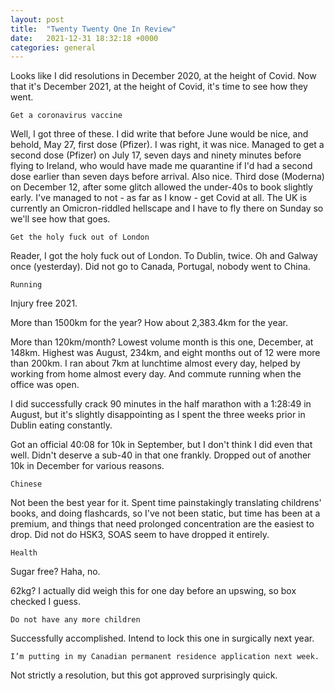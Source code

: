```yaml
---
layout: post
title:  "Twenty Twenty One In Review"
date:   2021-12-31 18:32:18 +0000
categories: general
---
```


Looks like I did resolutions in December 2020, at the height of Covid. Now that it's December 2021, at the height of Covid, it's time to see how they went.

`Get a coronavirus vaccine`

Well, I got three of these. I did write that before June would be nice, and behold, May 27, first dose (Pfizer). I was right, it was nice. Managed to get a second dose (Pfizer) on July 17, seven days and ninety minutes before flying to Ireland, who would have made me quarantine if I'd had a second dose earlier than seven days before arrival. Also nice. Third dose (Moderna) on December 12, after some glitch allowed the under-40s to book slightly early. I've managed to not - as far as I know - get Covid at all. The UK is currently an Omicron-riddled hellscape and I have to fly there on Sunday so we'll see how that goes.

`Get the holy fuck out of London`

Reader, I got the holy fuck out of London. To Dublin, twice. Oh and Galway once (yesterday). Did not go to Canada, Portugal, nobody went to China.

`Running`

Injury free 2021. 

More than 1500km for the year? How about 2,383.4km for the year.

More than 120km/month? Lowest volume month is this one, December, at 148km. Highest was August, 234km, and eight months out of 12 were more than 200km. I ran about 7km at lunchtime almost every day, helped by working from home almost every day. And commute running when the office was open. 

I did successfully crack 90 minutes in the half marathon with a 1:28:49 in August, but it's slightly disappointing as I spent the three weeks prior in Dublin eating constantly. 

Got an official 40:08 for 10k in September, but I don't think I did even that well. Didn't deserve a sub-40 in that one frankly. Dropped out of another 10k in December for various reasons.

`Chinese`

Not been the best year for it. Spent time painstakingly translating childrens' books, and doing flashcards, so I've not been static, but time has been at a premium, and things that need prolonged concentration are the easiest to drop. Did not do HSK3, SOAS seem to have dropped it entirely.

`Health`

Sugar free? Haha, no.

62kg? I actually did weigh this for one day before an upswing, so box checked I guess.

`Do not have any more children`

Successfully accomplished. Intend to lock this one in surgically next year. 

`I’m putting in my Canadian permanent residence application next week.`

Not strictly a resolution, but this got approved surprisingly quick.